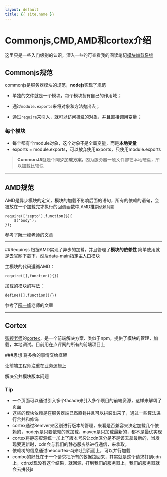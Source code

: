```yaml
---
layout: default
title: {{ site.name }}
---
```

# Commonjs,CMD,AMD和cortex介绍

这里只是一些入门级别的认识，深入一些的可查看我的阅读笔记[模块加载系统][1]

## Commonjs规范

commonjs是服务器模块的规范，**nodejs**实现了规范

- 单独的文件就是一个模块，每个模块拥有自己的作用域；

- 通过`module.exports`来将对象和方法抛出去；

- 通过`require`来引入，就可以访问挂载的对象，并且直接调用变量；

### 每个模块

- 每个都有个module对象，这个对象不是全局变量，而是**本地变量**
- exports  = module.exports，可以放弃使用exports，只使用module.exports



>**CommonJS**就是个**同步加载方案**，因为服务器一般文件都在本地硬盘，所以加载比较快

---

## AMD规范

AMD是异步模块的定义，模块的加载不影响后面的语句，所有的依赖的语句，会被放在一个加载完才执行的回调函数中,AMD推崇`依赖前置`

```
require(['zepto'],function($){
	$('body');
});
```
参考了[阮一峰](http://www.ruanyifeng.com/blog/2012/10/asynchronous_module_definition.html)老师的文章

---

##Requirejs
根据AMD实现了异步的加载，并且管理了**模块的依赖性**
简单使用就是去官网下载下，然后data-main指定主入口模块

主模块的代码遵循AMD：

```
require([],function(){})
```
加载的模块的写法：

```
define([],function(){})
```

参考了[阮一峰](http://www.ruanyifeng.com/blog/2012/11/require_js.html)老师的文章

---

## Cortex
[张颖老师](https://github.com/kaelzhang)的[cortex](https://github.com/cortexjs/cortex)，是一个前端解决方案，类似于npm，提供了模块的管理，加载，本地调试。目前用在点评网的所有的前端项目上

###思想
将多余的事情交给框架

让前端工程师注重在业务逻辑上

解决公共模块版本问题

### Tip
- 一个页面可以通过引入多个facade来引入多个项目的前端资源，这样来解耦了页面
- 这些的模块依赖是在服务器端已然直销并且可以拼装出来了，通过一些算法进行合并和修饰
- cortex通过Semver来区别进行版本的管理，来看是否兼容来决定加载几个依赖的，nodejs是只要依赖的就加载，maven是只加载最新的，都不是最优实现
- cortex将静态资源统一加上了版本号来让cdn区分是不是该去拿最新的，当发现要更新时，cdn会与我们的静态服务器进行通信，来拿取。
- 依赖树的信息通过neocortex-4j来吐到页面上，可以并行加载
- combo的好处在于一个请求把所有的数据拉回来，其实就是这个请求打到cdn上，cdn发现没有这个结果，就回源，打到我们的服务器上，我们的服务器就会去拼装js

[1]:https://github.com/panyifei/learning/blob/master/Javascript框架设计/模块加载系统.md
